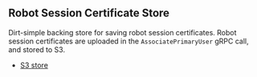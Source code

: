 ## Robot Session Certificate Store

Dirt-simple backing store for saving robot session certificates. Robot
session certificates are uploaded in the `AssociatePrimaryUser` gRPC
call, and stored to S3.

* [S3 store](s3_store.go)
